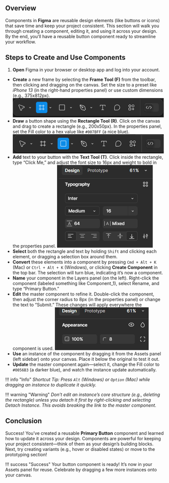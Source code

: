 
## Overview
Components in **Figma** are reusable design elements (like buttons or icons) that save time and keep your project consistent. This section will walk you through creating a component, editing it, and using it across your design. By the end, you’ll have a reusable button component ready to streamline your workflow.

## Steps to Create and Use Components

1. **Open** Figma in your browser or desktop app and log into your account.
* **Create** a new frame by selecting the **Frame Tool (F)** from the toolbar, then clicking and dragging on the canvas. Set the size to a preset like *iPhone 13* (in the right-hand properties panel) or use custom dimensions (e.g., 375x812px).
![image](assets/FrameToolbar.png "Frame Toolbar")
* **Draw** a button shape using the **Rectangle Tool (R)**. Click on the canvas and drag to create a rectangle (e.g., 200x50px). In the properties panel, set the Fill color to a hex value like `#007BFF` (a nice blue).
![image](assets/rectangleTool.png "Rectangle Toolbar")
* **Add** text to your button with the **Text Tool (T)**. Click inside the rectangle, type “Click Me,” and adjust the font size to 16px and weight to bold in the properties panel.
![image](assets/font.png "Set Font")
* **Select** both the rectangle and text by holding `Shift` and clicking each element, or dragging a selection box around them.
* **Convert** these elements into a component by pressing `Cmd + Alt + K` (Mac) or `Ctrl + Alt + K` (Windows), or clicking **Create Component** in the top bar. The selection will turn blue, indicating it’s now a component.
* **Name** your component in the Layers panel (on the left). Right-click the component (labeled something like Component_1), select Rename, and type “Primary Button.”
* **Edit** the master component to refine it. Double-click the component, then adjust the corner radius to 8px (in the properties panel) or change the text to “Submit.” These changes will apply everywhere the component is used.
![image](assets/radius.png "Set radius")
* **Use** an instance of the component by dragging it from the Assets panel (left sidebar) onto your canvas. Place it below the original to test it out.
* **Update** the master component again—select it, change the Fill color to `#0056B3` (a darker blue), and watch the instance update automatically.

!!! info "Info"
    *Shortcut Tip: Press `Alt` (Windows) or `Option` (Mac) while dragging an instance to duplicate it quickly.*

!!! warning "Warning"
    *Don’t edit an instance’s core structure (e.g., deleting the rectangle) unless you detach it first by right-clicking and selecting Detach Instance. This avoids breaking the link to the master component.*

## Conclusion

Success! You’ve created a reusable **Primary Button** component and learned how to update it across your design. Components are powerful for keeping your project consistent—think of them as your design’s building blocks. Next, try creating variants (e.g., hover or disabled states) or move to the prototyping section!

!!! success "Success"
    Your button component is ready! It’s now in your Assets panel for reuse. Celebrate by dragging a few more instances onto your canvas.